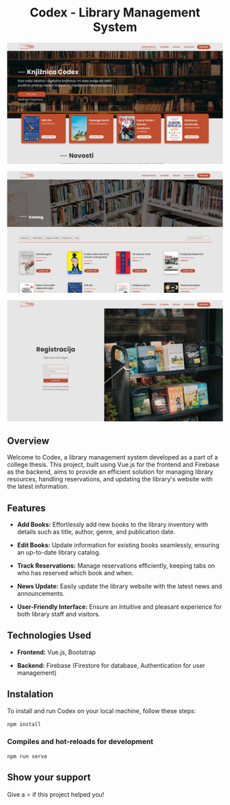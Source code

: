 <h1 align="center">Codex - Library Management System</h1>

![Homepage](screens/screen1.png)

![Catalogue page](screens/screen2.png)

![Registration page](screens/screen3.png)

## Overview

Welcome to Codex, a library management system developed as a part of a college thesis. This project, built using Vue.js for the frontend and Firebase as the backend, aims to provide an efficient solution for managing library resources, handling reservations, and updating the library's website with the latest information.

## Features

- **Add Books:** Effortlessly add new books to the library inventory with details such as title, author, genre, and publication date.

- **Edit Books:** Update information for existing books seamlessly, ensuring an up-to-date library catalog.

- **Track Reservations:** Manage reservations efficiently, keeping tabs on who has reserved which book and when.

- **News Update:** Easily update the library website with the latest news and announcements.

- **User-Friendly Interface:** Ensure an intuitive and pleasant experience for both library staff and visitors.

## Technologies Used

- **Frontend:** Vue.js, Bootstrap

- **Backend:** Firebase (Firestore for database, Authentication for user management)

## Instalation

To install and run Codex on your local machine, follow these steps:

```
npm install
```

### Compiles and hot-reloads for development
```
npm run serve
```

## Show your support

Give a ⭐️ if this project helped you!

